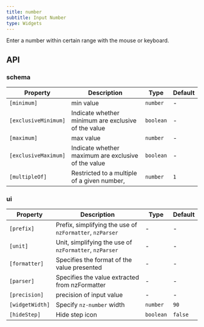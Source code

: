 ```yaml
---
title: number
subtitle: Input Number
type: Widgets
---
```


Enter a number within certain range with the mouse or keyboard.

## API

### schema

| Property | Description | Type | Default |
|----------|-------------|------|---------|
| `[minimum]` | min value | `number` | - |
| `[exclusiveMinimum]` | Indicate whether minimum are exclusive of the value | `boolean` | - |
| `[maximum]` | max value | `number` | - |
| `[exclusiveMaximum]` | Indicate whether maximum are exclusive of the value | `boolean` | - |
| `[multipleOf]` | Restricted to a multiple of a given number, | `number` | `1` |

### ui

| Property | Description | Type | Default |
|----------|-------------|------|---------|
| `[prefix]` | Prefix, simplifying the use of `nzFormatter`, `nzParser` | - | - |
| `[unit]` | Unit, simplifying the use of `nzFormatter`, `nzParser` | - | - |
| `[formatter]` | Specifies the format of the value presented | - | - |
| `[parser]` | Specifies the value extracted from nzFormatter | - | - |
| `[precision]` | precision of input value | - | - |
| `[widgetWidth]` | Specify `nz-number` width | `number` | `90` |
| `[hideStep]` | Hide step icon | `boolean` | `false` |
